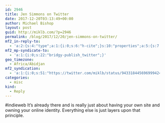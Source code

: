 ```yaml
---
id: 2946
title: Jen Simmons on Twitter
date: 2017-12-20T03:13:49+00:00
author: Michael Bishop
layout: post
guid: http://miklb.com/?p=2946
permalink: /blog/2017/12/20/jen-simmons-on-twitter/
mf2_in-reply-to:
  - 'a:2:{s:4:"type";a:1:{i:0;s:6:"h-cite";}s:10:"properties";a:5:{s:7:"summary";a:1:{i:0;s:157:"“Ok. Let’s make a hashtag. That way no matter how many people want in on this, we can all find each other. How about… wait, what’s a good hashtag?”";}s:4:"name";a:1:{i:0;s:22:"Jen Simmons on Twitter";}s:3:"url";a:1:{i:0;s:56:"https://twitter.com/jensimmons/status/943317364074057729";}s:11:"publication";a:1:{i:0;s:7:"Twitter";}s:8:"featured";a:1:{i:0;s:76:"https://pbs.twimg.com/profile_images/765902179660161024/zCC2yj_R_400x400.jpg";}}}'
mf2_mp-syndicate-to:
  - 'a:1:{i:0;s:22:"bridgy-publish_twitter";}'
geo_timezone:
  - Africa/Abidjan
mf2_syndication:
  - 'a:1:{i:0;s:51:"https://twitter.com/miklb/status/943318445696999424";}'
categories:
  - misc
kind:
  - Reply
---
```

#indieweb  It’s already there and is really just about having your own site and owning your online identity. Everything else is just layers upon that principle.

